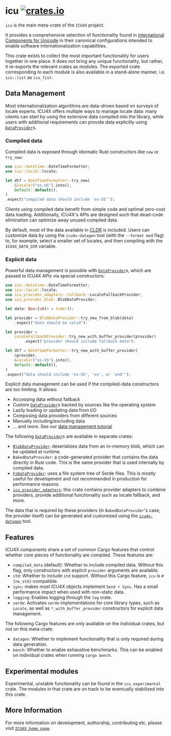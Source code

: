 # icu [![crates.io](https://img.shields.io/crates/v/icu)](https://crates.io/crates/icu)

<!-- cargo-rdme start -->

`icu` is the main meta-crate of the `ICU4X` project.

It provides a comprehensive selection of functionality found in
[International Components for Unicode](http://icu.unicode.org/)
in their canonical configurations intended to enable software
internationalization capabilities.

This crate exists to collect the most important functionality for users
together in one place.
It does not bring any unique functionality, but rather,
it re-exports the relevant crates as modules.
The exported crate corresponding to each module is also
available in a stand-alone manner, i.e. `icu::list` as `icu_list`.

## Data Management

Most internationalization algorithms are data-driven based on surveys of locale experts.
ICU4X offers multiple ways to manage locale data: many clients can start by using the
extensive data compiled into the library, while users with additional requirements can
provide data explicitly using [`DataProvider`]s.

### Compiled data

Compiled data is exposed through idiomatic Rust constructors like `new` or `try_new`:

```rust
use icu::datetime::DateTimeFormatter;
use icu::locid::locale;

let dtf = DateTimeFormatter::try_new(
    &locale!("es-US").into(),
    Default::default(),
)
.expect("compiled data should include 'es-US'");
```

Clients using compiled data benefit from simple code and optimal zero-cost data loading. Additionally,
ICU4X's APIs are designed such that dead-code elimination can optimize away unused compiled data.

By default, most of the data available in [CLDR] is included. Users can customize data by using
the `icu4x-datagen` tool (with the `-⁠-format mod` flag) to, for example, select a smaller set of
locales, and then compiling with the `ICU4X_DATA_DIR` variable.

### Explicit data

Powerful data management is possible with [`DataProvider`]s, which are passed to ICU4X APIs via
special constructors:

```rust
use icu::datetime::DateTimeFormatter;
use icu::locid::locale;
use icu_provider_adapters::fallback::LocaleFallbackProvider;
use icu_provider_blob::BlobDataProvider;

let data: Box<[u8]> = todo!();

let provider = BlobDataProvider::try_new_from_blob(data)
    .expect("data should be valid");

let provider =
    LocaleFallbackProvider::try_new_with_buffer_provider(provider)
        .expect("provider should include fallback data");

let dtf = DateTimeFormatter::try_new_with_buffer_provider(
    &provider,
    &locale!("es-US").into(),
    Default::default(),
)
.expect("data should include 'es-US', 'es', or 'und'");
```

Explicit data management can be used if the compiled-data constructors are too limiting. It allows:
* Accessing data without fallback
* Custom [`DataProvider`]s backed by sources like the operating system
* Lazily loading or updating data from I/O
* Composing data providers from different sources
* Manually including/excluding data
* ... and more. See our [data management tutorial]

The following [`DataProvider`]s are available in separate crates:
* [`BlobDataProvider`]: deserializes data from an in-memory blob, which can be updated at runtime.
* `BakedDataProvider`: a code-generated provider that contains the data directly in Rust code. This is the
  same provider that is used internally by compiled data.
* [`FsDataProvider`]: uses a file system tree of Serde files. This is mostly useful for development and
  not recommended in production for performance reasons.
* [`icu_provider_adapters`]: this crate contains provider adapters to combine providers,
  provide additional functionality such as locale fallback, and more.

The data that is required by these providers (in `BakedDataProvider`'s case, the provider itself) can be
generated and customized using the [`icu4x-datagen`] tool.

## Features

ICU4X components share a set of common Cargo features that control whether core pieces of
functionality are compiled. These features are:

- `compiled_data` (default): Whether to include compiled data. Without this flag, only constructors with
   explicit `provider` arguments are available.
- `std`: Whether to include `std` support. Without this Cargo feature, `icu` is `#[no_std]`-compatible.
- `sync`: makes most ICU4X objects implement `Send + Sync`. Has a small performance impact when used with non-static data.
- `logging`: Enables logging through the `log` crate.
- `serde`: Activates `serde` implementations for core library types, such as `Locale`, as well
   as `*_with_buffer_provider` constructors for explicit data management.

The following Cargo features are only available on the individual crates, but not on this meta-crate:

- `datagen`: Whether to implement functionality that is only required during data generation.
- `bench`: Whether to enable exhaustive benchmarks. This can be enabled on individual crates
  when running `cargo bench`.

## Experimental modules

Experimental, unstable functionality can be found in the `icu_experimental` crate. The modules in that crate
are on track to be eventually stabilized into this crate.


[CLDR]: http://cldr.unicode.org/
[`DataProvider`]: icu_provider::DataProvider
[`DataPayload`]: icu_provider::DataPayload
[`FsDataProvider`]: https://docs.rs/icu_provider_fs/latest/icu_provider_fs/struct.FsDataProvider.html
[`BlobDataProvider`]: https://docs.rs/icu_provider_blob/latest/icu_provider_blob/struct.BlobDataProvider.html
[`icu_provider_adapters`]: https://docs.rs/icu_provider_adapters/latest/icu_provider_adapters/
[`icu_datagen`]: https://docs.rs/icu_datagen/latest/icu_datagen/
[`icu4x-datagen`]: https://docs.rs/icu_datagen/latest/icu_datagen/
[data management tutorial]: https://github.com/unicode-org/icu4x/blob/main/docs/tutorials/data_provider.md#loading-additional-data-at-runtime

<!-- cargo-rdme end -->

## More Information

For more information on development, authorship, contributing etc. please visit [`ICU4X home page`](https://github.com/unicode-org/icu4x).
